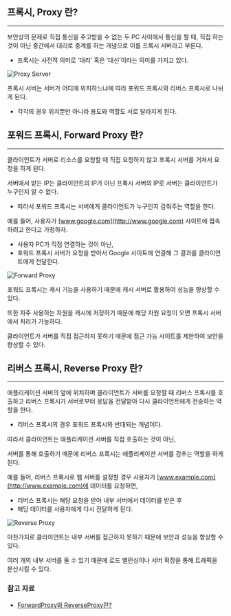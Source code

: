 ## 프록시, Proxy 란?

---

보안상의 문제로 직접 통신을 주고받을 수 없는 두 PC 사이에서 통신을 할 때, 직접 하는 것이 아닌 중간에서 대리로 중계를 하는 개념으로 이를 프록시 서버라고 부른다.

- 프록시는 사전적 의미로 ‘대리’ 혹은 ‘대신’이라는 의미를 가지고 있다.

![Proxy Server](/image_files/FrontProxy%20&%20ReverseProxy/proxy-server.png)

프록시 서버는 서버가 어디에 위치하느냐에 따라 포워드 프록시와 리버스 프록시로 나뉘게 된다.

- 각각의 경우 위치뿐만 아니라 용도와 역할도 서로 달라지게 된다.

## 포워드 프록시, Forward Proxy 란?

---

클라이언트가 서버로 리소스를 요청할 때 직접 요청하지 않고 프록시 서버를 거쳐서 요청을 하게 된다.

서버에서 받는 IP는 클라이언트의 IP가 아닌 프록시 서버의 IP로 서버는 클라이언트가 누구인지 알 수 없다.

- 따라서 포워드 프록시는 서버에게 클라이언트가 누구인지 감춰주는 역할을 한다.

예를 들어, 사용자가 [www.google.com](http://www.google.com) 사이트에 접속하려고 한다고 가정하자.

- 사용자 PC가 직접 연결하는 것이 아닌,
- 포워드 프록시 서버가 요청을 받아서 Google 사이트에 연결해 그 결과를 클라이언트에게 전달한다.

![Forward Proxy](/image_files/FrontProxy%20&%20ReverseProxy/forward-proxy.png)

포워드 프록시는 캐시 기능을 사용하기 때문에 캐시 서버로 활용하여 성능을 향상할 수 있다.

또한 자주 사용하는 자원을 캐시에 저장하기 때문에 해당 자원 요청이 오면 프록시 서버에서 처리가 가능하다.

클라이언트가 서버를 직접 접근하지 못하기 때문에 접근 가능 사이트를 제한하여 보안을 향상할 수 있다.

## 리버스 프록시, Reverse Proxy 란?

---

애플리케이션 서버의 앞에 위치하며 클라이언트가 서버를 요청할 때 리버스 프록시를 호출하고 리버스 프록시가 서버로부터 응답을 전달받아 다시 클라이언트에게 전송하는 역할을 한다.

- 리버스 프록시의 경우 포워드 프록시와 반대되는 개념이다.

따라서 클라이언트는 애플리케이션 서버를 직접 호출하는 것이 아닌,

서버를 통해 호출하기 때문에 리버스 프록시는 애플리케이션 서버를 감추는 역할을 하게 된다.

예를 들어, 리버스 프록시로 웹 서버를 설정할 경우 사용자가 [www.example.com](http://www.example.com)에 데이터를 요청하면,

- 리버스 프록시는 해당 요청을 받아 내부 서버에서 데이터를 받은 후
- 해당 데이터를 사용자에게 다시 전달하게 된다.

![Reverse Proxy](/image_files/FrontProxy%20&%20ReverseProxy/reverse-proxy.png)

마찬가지로 클라이언트는 내부 서버를 접근하지 못하기 때문에 보안과 성능을 향상할 수 있다.

여러 개의 내부 서버를 둘 수 있기 때문에 로드 밸런싱이나 서버 확장을 통해 트래픽을 분산시킬 수 있다.

### 참고 자료
- [ForwardProxy와 ReverseProxy란?](https://dkswnkk.tistory.com/506?category=551275)
